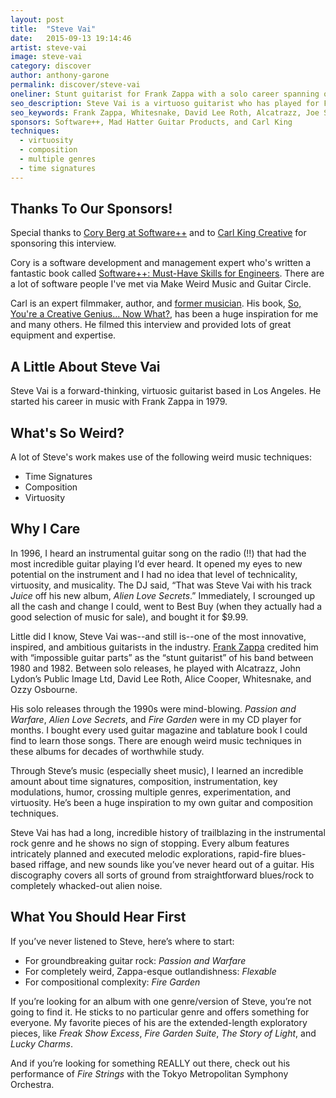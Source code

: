 ```yaml
---
layout: post
title:  "Steve Vai"
date:   2015-09-13 19:14:46
artist: steve-vai
image: steve-vai
category: discover
author: anthony-garone
permalink: discover/steve-vai
oneliner: Stunt guitarist for Frank Zappa with a solo career spanning over 30 years.
seo_description: Steve Vai is a virtuoso guitarist who has played for Frank Zappa, Whitesnake, Alcatrazz, David Lee Roth, and others.
seo_keywords: Frank Zappa, Whitesnake, David Lee Roth, Alcatrazz, Joe Satriani
sponsors: Software++, Mad Hatter Guitar Products, and Carl King
techniques:
  - virtuosity
  - composition
  - multiple genres
  - time signatures
---
```

## Thanks To Our Sponsors!

Special thanks to [Cory Berg at Software++](http://softwareplusplus.com) and to [Carl King Creative](http://carlkingdom.com) for sponsoring this interview.

Cory is a software development and management expert who's written a fantastic book called [Software++: Must-Have Skills for Engineers](http://www.amazon.com/Software-Must-Have-Skills-Engineers-ebook/dp/B00U4ZRQC6). There are a lot of software people I've met via Make Weird Music and Guitar Circle.

Carl is an expert filmmaker, author, and [former musician](/discover/carl-king). His book, [So, You're a Creative Genius... Now What?](http://www.amazon.com/Youre-Creative-Genius-Now-What/dp/1932907920), has been a huge inspiration for me and many others. He filmed this interview and provided lots of great equipment and expertise.

## A Little About Steve Vai

Steve Vai is a forward-thinking, virtuosic guitarist based in Los Angeles. He started his career in music with Frank Zappa in 1979.

## What's So Weird?

A lot of Steve's work makes use of the following weird music techniques:

- Time Signatures
- Composition
- Virtuosity

## Why I Care

In 1996, I heard an instrumental guitar song on the radio (!!) that had the most incredible guitar playing I&#8217;d ever heard. It opened my eyes to new potential on the instrument and I had no idea that level of technicality, virtuosity, and musicality. The DJ said, &#8220;That was Steve Vai with his track <em>Juice</em> off his new album, <em>Alien Love Secrets</em>.&#8221; Immediately, I scrounged up all the cash and change I could, went to Best Buy (when they actually had a good selection of music for sale), and bought it for $9.99.

Little did I know, Steve Vai was--and still is--one of the most innovative, inspired, and ambitious guitarists in the industry. <a href="/discover/frank-zappa">Frank Zappa</a> credited him with &#8220;impossible guitar parts&#8221; as the &#8220;stunt guitarist&#8221; of his band between 1980 and 1982. Between solo releases, he played with Alcatrazz, John Lydon&#8217;s Public Image Ltd, David Lee Roth, Alice Cooper, Whitesnake, and Ozzy Osbourne.

His solo releases through the 1990s were mind-blowing. <em>Passion and Warfare</em>, <em>Alien Love Secrets</em>, and <em>Fire Garden</em> were in my CD player for months. I bought every used guitar magazine and tablature book I could find to learn those songs. There are enough weird music techniques in these albums for decades of worthwhile study.

Through Steve&#8217;s music (especially sheet music), I learned an incredible amount about time signatures, composition, instrumentation, key modulations, humor, crossing multiple genres, experimentation, and virtuosity. He&#8217;s been a huge inspiration to my own guitar and composition techniques.

Steve Vai has had a long, incredible history of trailblazing in the instrumental rock genre and he shows no sign of stopping. Every album features intricately planned and executed melodic explorations, rapid-fire blues-based riffage, and new sounds like you&#8217;ve never heard out of a guitar. His discography covers all sorts of ground from straightforward blues/rock to completely whacked-out alien noise.

## What You Should Hear First

If you&#8217;ve never listened to Steve, here&#8217;s where to start:

- For groundbreaking guitar rock: <em>Passion and Warfare</em>
- For completely weird, Zappa-esque outlandishness: <em>Flexable</em>
- For compositional complexity: <em>Fire Garden</em>

If you&#8217;re looking for an album with one genre/version of Steve, you&#8217;re not going to find it. He sticks to no particular genre and offers something for everyone. My favorite pieces of his are the extended-length exploratory pieces, like <em>Freak Show Excess</em>, <em>Fire Garden Suite</em>, <em>The Story of Light</em>, and <em>Lucky Charms</em>.

And if you&#8217;re looking for something REALLY out there, check out his performance of <em>Fire Strings</em> with the Tokyo Metropolitan Symphony Orchestra.
